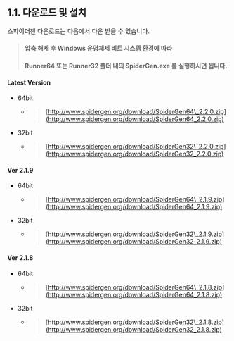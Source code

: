## 1.1. 다운로드 및 설치

스파이더젠 다운로드는 다음에서 다운 받을 수 있습니다.

> #### 압축 해제 후 Windows 운영체제 비트 시스템 환경에 따라
>
> #### Runner64 또는 Runner32 폴더 내의 SpiderGen.exe 를 실행하시면 됩니다.

#### Latest Version

* 64bit
  * > [http://www.spidergen.org/download/SpiderGen64\_2.2.0.zip](http://www.spidergen.org/download/SpiderGen64_2.2.0.zip)
* 32bit
  * > [http://www.spidergen.org/download/SpiderGen32\_2.2.0.zip](http://www.spidergen.org/download/SpiderGen32_2.2.0.zip)

#### Ver 2.1.9

* 64bit
  * > [http://www.spidergen.org/download/SpiderGen64\_2.1.9.zip](http://www.spidergen.org/download/SpiderGen64_2.1.9.zip)
* 32bit
  * > [http://www.spidergen.org/download/SpiderGen32\_2.1.9.zip](http://www.spidergen.org/download/SpiderGen32_2.1.9.zip)

#### Ver 2.1.8

* 64bit 
  * > [http://www.spidergen.org/download/SpiderGen64\_2.1.8.zip](http://www.spidergen.org/download/SpiderGen64_2.1.8.zip)
* 32bit 
  * > [http://www.spidergen.org/download/SpiderGen32\_2.1.8.zip](http://www.spidergen.org/download/SpiderGen32_2.1.8.zip)



